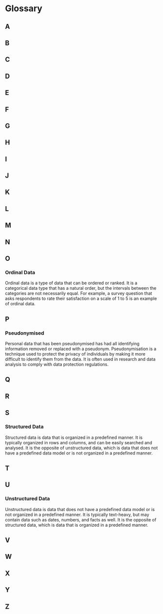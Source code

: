 # Glossary


## A

## B

## C

## D

## E

## F

## G

## H

## I

## J

## K

## L

## M

## N

## O

### Ordinal Data

Ordinal data is a type of data that can be ordered or ranked. It is a categorical data type that has a natural order, but the intervals between the categories are not necessarily equal. For example, a survey question that asks respondents to rate their satisfaction on a scale of 1 to 5 is an example of ordinal data.

## P

### Pseudonymised

Personal data that has been pseudonymised has had all identifying information removed or replaced with a pseudonym. Pseudonymisation is a technique used to protect the privacy of individuals by making it more difficult to identify them from the data. It is often used in research and data analysis to comply with data protection regulations.

## Q

## R

## S

### Structured Data

Structured data is data that is organized in a predefined manner. It is typically organized in rows and columns, and can be easily searched and analysed. It is the opposite of unstructured data, which is data that does not have a predefined data model or is not organized in a predefined manner.

## T

## U

### Unstructured Data

Unstructured data is data that does not have a predefined data model or is not organized in a predefined manner. It is typically text-heavy, but may contain data such as dates, numbers, and facts as well. It is the opposite of structured data, which is data that is organized in a predefined manner.

## V

## W

## X

## Y

## Z
